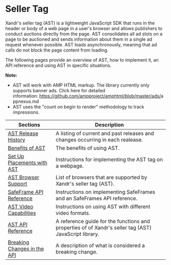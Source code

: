 # Seller Tag

<div class="body">

<span class="ph">Xandr</span>'s seller tag (AST) is a lightweight
JavaScript SDK that runs in the header or body of a web page in a user's
browser and allows publishers to conduct auctions directly from the
page. AST consolidates all ad slots on a page to be auctioned and sends
information about them in a single ad request whenever possible. AST
loads asynchronously, meaning that ad calls do not block the page
content from loading.

The following pages provide an overview of AST, how to implement it, an
API reference and using AST in specific situations.

<div class="note">

<span class="notetitle">**Note:**</span>
- AST will work with AMP HTML markup. The library currently only
  supports banner ads. Click here for detailed information: <a
  href="https://github.com/ampproject/amphtml/blob/master/ads/appnexus.md"
  class="xref"
  target="_blank">https://github.com/ampproject/amphtml/blob/master/ads/<span
  class="ph">appnexus</span>.md</a>
- AST uses the "count on begin to render" methodology to track
  impressions.

</div>

<div class="tablenoborder">

<table class="table" data-cellpadding="4" data-cellspacing="0"
data-summary="" data-frame="border" data-border="1" data-rules="all">
<thead class="thead">
<tr class="header ">
<th id="d147706e79" class="entry cellborder"
style="vertical-align: top">Sections</th>
<th id="d147706e82" class="entry cellborder"
style="vertical-align: top">Description</th>
</tr>
</thead>
<tbody class="tbody">
<tr class="odd ">
<td class="entry cellborder"
headers="d147706e79 "><a href="ast-release-history.md"
class="xref">AST Release History</a></td>
<td class="entry cellborder"
headers="d147706e82 ">A listing of current and past releases and changes
occurring in each realease.</td>
</tr>
<tr class="even ">
<td class="entry cellborder"
headers="d147706e79 "><a href="benefits-of-ast.md"
class="xref">Benefits of AST</a></td>
<td class="entry cellborder"
headers="d147706e82 ">The benefits of using AST.</td>
</tr>
<tr class="odd ">
<td class="entry cellborder"
headers="d147706e79 "><a href="set-up-placements-with-ast.md"
class="xref">Set Up Placements with AST</a></td>
<td class="entry cellborder"
headers="d147706e82 ">Instructions for implementing the AST tag on a
webpage.</td>
</tr>
<tr class="even ">
<td class="entry cellborder"
headers="d147706e79 "><a href="ast-browser-support.md"
class="xref">AST Browser Support</a></td>
<td class="entry cellborder"
headers="d147706e82 ">List of browsers that are supported by <span
class="ph">Xandr</span>'s seller tag (AST).</td>
</tr>
<tr class="odd ">
<td class="entry cellborder"
headers="d147706e79 "><a href="safeframe-api-reference.md"
class="xref">SafeFrame API Reference</a></td>
<td class="entry cellborder"
headers="d147706e82 ">Instructions on implementing SafeFrames and an
SafeFrames API reference.</td>
</tr>
<tr class="even ">
<td class="entry cellborder"
headers="d147706e79 "><a href="ast-video-capabilities.md"
class="xref">AST Video Capabilities</a></td>
<td class="entry cellborder"
headers="d147706e82 ">Instructions on using AST with different video
formats.</td>
</tr>
<tr class="odd ">
<td class="entry cellborder"
headers="d147706e79 "><a href="ast-api-reference.md" class="xref">AST
API Reference</a></td>
<td class="entry cellborder"
headers="d147706e82 ">A reference guide for the functions and properties
of of <span class="ph">Xandr</span>'s seller tag (AST) JavaScript
library.</td>
</tr>
<tr class="even ">
<td class="entry cellborder"
headers="d147706e79 "><a href="breaking-changes-ast-api.md"
class="xref">Breaking Changes in the API</a></td>
<td class="entry cellborder"
headers="d147706e82 ">A description of what is considered a breaking
change.</td>
</tr>
</tbody>
</table>

</div>

</div>

